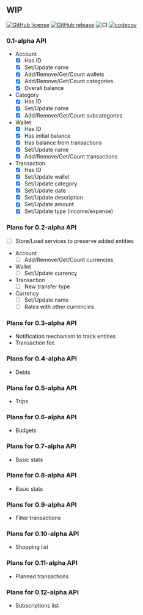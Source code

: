 ## WIP

[![GitHub license](https://img.shields.io/github/license/Helkaris/FinnCore.svg)](https://github.com/Helkaris/FinnCore/blob/master/LICENSE)
 [![GitHub release](https://img.shields.io/github/release/Helkaris/FinnCore.svg)](https://GitHub.com/Helkaris/FinnCore/releases/) ![CI](https://github.com/Helkaris/FinnCore/workflows/CI/badge.svg?branch=master) [![codecov](https://codecov.io/gh/Helkaris/FinnCore/branch/master/graph/badge.svg)](https://codecov.io/gh/Helkaris/FinnCore)

### 0.1-alpha API
- Account
  - [x] Has ID
  - [x] Set/Update name
  - [x] Add/Remove/Get/Count wallets
  - [x] Add/Remove/Get/Count categories
  - [x] Overall balance
- Category
  - [x] Has ID
  - [x] Set/Update name
  - [x] Add/Remove/Get/Count subcategories
- Wallet
  - [x] Has ID
  - [x] Has initial balance
  - [x] Has balance from transactions
  - [x] Set/Update name
  - [x] Add/Remove/Get/Count transactions
- Transaction
  - [x] Has ID
  - [x] Set/Update wallet
  - [x] Set/Update category
  - [x] Set/Update date
  - [x] Set/Update description
  - [x] Set/Update amount
  - [x] Set/Update type (income/expense)

### Plans for 0.2-alpha API
- [ ] Store/Load services to preserve added entities
- Account
  - [ ] Add/Remove/Get/Count currencies
- Wallet
  - [ ] Set/Update currency
- Transaction
  - [ ] New transfer type
- Currency
  - [ ] Set/Update name
  - [ ] Rates with other currencies

### Plans for 0.3-alpha API
- Notification mechanism to track entities
- Transaction fee

### Plans for 0.4-alpha API
- Debts

### Plans for 0.5-alpha API
- Trips

### Plans for 0.6-alpha API
- Budgets

### Plans for 0.7-alpha API
- Basic stats

### Plans for 0.8-alpha API
- Basic stats

### Plans for 0.9-alpha API
- Filter transactions

### Plans for 0.10-alpha API
- Shopping list

### Plans for 0.11-alpha API
- Planned transactions

### Plans for 0.12-alpha API
- Subscriptions list
